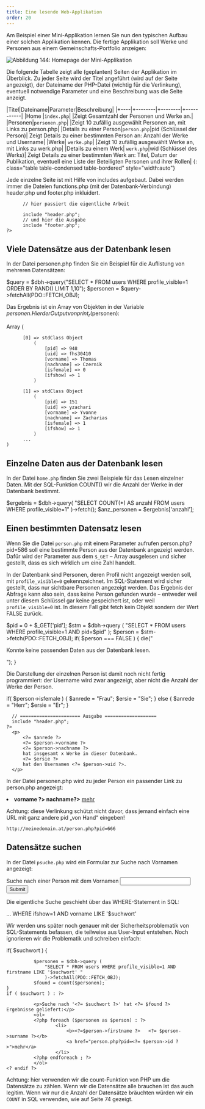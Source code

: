 ```yaml
---
title: Eine lesende Web-Applikation
order: 20
---
```

Am Beispiel einer  Mini-Applikation lernen Sie nun den typischen Aufbau einer solchen Applikation kennen. Die fertige Applikation soll Werke und Personen aus einem Gemeinschafts-Portfolio anzeigen:

![Abbildung 144: Homepage der Mini-Applikation](/images/dbapp-home.png)

Die folgende Tabelle zeigt alle (geplanten) Seiten der Applikation im Überblick. Zu jeder Seite wird der Titel angeführt (wird auf der Seite angezeigt), der Dateiname der PHP-Datei (wichtig für die Verlinkung), eventuell notwendige Parameter und eine Beschreibung was die Seite anzeigt.

|Titel|Dateiname|Parameter|Beschreibung|
|+----|+--------|+--------|+-----------|
|Home |`index.php`|         |Zeigt Gesamtzahl der Personen und Werke an.| 
|Personen|`personen.php`|   |Zeigt 10 zufällig ausgewählt Personen an, mit Links zu  person.php|
|Details zu einer Person|`person.php`|pid (Schlüssel der Person)| Zeigt Details zu einer bestimmten Person an: Anzahl der Werke und Username|
|Werke| `werke.php`|        |Zeigt 10 zufällig ausgewählt Werke an, mit Links zu werk.php| 
|Details zu einem Werk| `werk.php`|wid (Schlüssel des Werks)| Zeigt Details zu einer bestimmten Werk an: Titel, Datum der Publikation, eventuell eine Liste der Beteiligten Personen und ihrer Rollen|
{: class="table table-condensed table-bordered" style="width:auto"}

Jede einzelne Seite ist mit Hilfe von includes aufgebaut. Dabei werden immer die Dateien functions.php (mit der Datenbank-Verbindung) header.php und footer.php inkluidert.

<php>
    <?
          $pagetitle = "Titel der Seite";
          include "functions.php";

          // hier passiert die eigentliche Arbeit
          
          include "header.php";
          // und hier die Ausgabe
          include "footer.php";
    ?>
</php>

Viele Datensätze aus der Datenbank lesen
------------------------------------------
In der Datei personen.php finden Sie ein Beispiel für die Auflistung von mehreren Datensätzen:

<php caption="personen.php">
    $query = $dbh->query("SELECT * FROM users WHERE profile_visible=1 ORDER BY RAND() LIMIT 1,10");
    $personen = $query->fetchAll(PDO::FETCH_OBJ);
</php>

Das Ergebnis ist ein Array von Objekten in der Variable $personen. Hier der Output von print_r($personen):

<php caption="Output von print_r($personen)">
    Array ( 

          [0] => stdClass Object
              (   
                  [pid] => 948
                  [uid] => fhs30410
                  [vorname] => Thomas
                  [nachname] => Czernik
                  [isfemale] => 0
                  [ifshow] => 1
              )

          [1] => stdClass Object
              (   
                  [pid] => 151
                  [uid] => yzachari
                  [vorname] => Yvonne
                  [nachname] => Zacharias
                  [isfemale] => 1
                  [ifshow] => 1
              )
          ...
    )
</php>

Einzelne Daten aus der Datenbank lesen
---------------------------------------
In der Datei `home.php` finden Sie zwei Beispiele für das Lesen einzelner Daten. Mit der SQL-Funktion COUNT() wir die Anzahl der Werke in der Datenbank bestimmt. 

<php caption="Beispiel aus home.php">
    $ergebnis = $dbh->query( 
           "SELECT COUNT(*) AS anzahl FROM users WHERE profile_visible=1" )->fetch();
    $anz_personen = $ergebnis['anzahl'];
</php>

Einen bestimmten Datensatz lesen
---------------------------------
Wenn Sie die Datei `person.php` mit einem Parameter aufrufen person.php?pid=586 soll eine bestimmte Person aus der Datenbank angezeigt werden. Dafür wird der Parameter aus dem `$_GET` – Array ausgelesen und sicher gestellt, dass es sich wirklich um eine Zahl handelt.

In der Datenbank sind Personen, deren Profil nicht angezeigt werden soll, mit `profile_visible=0` gekennzeichnet. Im SQL-Statement wird sicher gestellt, dass nur sichtbare Personen angezeigt werden. Das Ergebnis der Abfrage kann also sein, dass keine Person gefunden wurde – entweder weil unter diesem Schlüssel gar keine gespeichert ist, oder weil `profile_visible=0` ist. In diesem Fall gibt fetch kein Objekt sondern der Wert FALSE zurück.

<php caption="Beispiel aus home.php">
    $pid = 0 + $_GET['pid'];
    $stm = $dbh->query ( "SELECT * FROM users WHERE profile_visible=1 AND pid=$pid" );
    $person = $stm->fetch(PDO::FETCH_OBJ);
    if( $person === FALSE ) {
              die("<p>Konnte keine passenden Daten aus der Datenbank lesen.</p>");
    }
</php>

Die Darstellung der einzelnen Person ist damit noch nicht fertig programmiert: der Username wird zwar angezeigt, aber nicht die Anzahl der Werke der Person. 

<php>
      if( $person->isfemale ) {
          $anrede = "Frau";
          $ersie = "Sie";
      } else {
          $anrede = "Herr";
          $ersie = "Er";
      }

      // ====================== Ausgabe ===================
      include "header.php";
    ?>
      <p> 
          <?= $anrede ?>
          <?= $person->vorname ?>
          <?= $person->nachname ?>
          hat insgesamt x Werke in dieser Datenbank.
          <?= $ersie ?>
          hat den Usernamen <?= $person->uid ?>.
      </p>
</php>

In der Datei personen.php wird zu jeder Person ein passender Link zu person.php angezeigt:

<php>
    <li>
      <b><?= $person->vorname ?> <?= $person->nachname?></b>
      <a href="person.php?pid=<?= $person->pid ?>">mehr</a>
    </li>
</php>

Achtung: diese Verlinkung schützt nicht davor, dass jemand einfach eine URL mit ganz andere pid „von Hand“ eingeben!

`http://meinedomain.at/person.php?pid=666`


Datensätze suchen
-------------------
In der Datei `psuche.php` wird ein Formular zur Suche nach Vornamen angezeigt:

<php>
      <form action="psuche.php" method="get">
        Suche nach einer Person mit dem Vornamen <input name="suchwort"> 
        <input type="submit">
      </form>
</php>

Die eigentliche Suche geschieht über das WHERE-Statement  in SQL:

<php>
      ... WHERE ifshow=1 AND vorname LIKE '$suchwort'
</php>

Wir werden uns später noch genauer mit der Sicherheitsproblematik von SQL-Statements befassen, die teilweise aus User-Input entstehen. Noch ignorieren wir die Problematik und schreiben einfach:

<php>
    if( $suchwort ) {

              $personen = $dbh->query (
                  "SELECT * FROM users WHERE profile_visible=1 AND firstname LIKE '$suchwort' "
                  )->fetchAll(PDO::FETCH_OBJ);
              $found = count($personen);
    }
    if ( $suchwort ) : ?>

              <p>Suche nach '<?= $suchwort ?>' hat <?= $found ?> Ergebnisse geliefert:</p>
              <ol>
              <?php foreach ($personen as $person) : ?>
                      <li>
                          <b><?=$person->firstname ?>   <?= $person->surname ?></b>
                          <a href="person.php?pid=<?= $person->id ?>">mehr</a>
                      </li>
              <?php endforeach ; ?>
              </ol>
    <? endif ?>
</php>

Achtung: hier verwenden wir die count-Funktion von PHP um die Datensätze zu zählen. Wenn wir die Datensätze alle brauchen ist das auch legitim. Wenn wir nur die Anzahl der Datensätze bräuchten würden wir ein `COUNT` in SQL verwenden, wie auf Seite 74  gezeigt.

